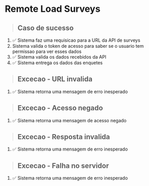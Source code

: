 # Remote Load Surveys

> ## Caso de sucesso
1. ✅ Sistema faz uma requisicao para a URL da API de surveys
2. Sistema valida o token de acesso para saber se o usuario tem permissao para ver esses dados
3. ✅ Sistema valida os dados recebidos da API
4. ✅ Sistema entrega os dados das enquetes

> ## Excecao - URL invalida
1. ✅ Sistema retorna uma mensagem de erro inesperado

> ## Excecao - Acesso negado
1. ✅ Sistema retorna uma mensagem de acesso negado

> ## Excecao - Resposta invalida
1. ✅ Sistema retorna uma mensagem de erro inesperado

> ## Excecao - Falha no servidor
1. ✅ Sistema retorna uma mensagem de erro inesperado